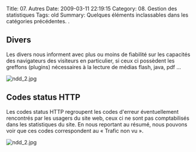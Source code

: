 Title: 07. Autres 
Date: 2009-03-11 22:19:15
Category: 08. Gestion des statistiques
Tags: old
Summary: Quelques éléments inclassables dans les catégories précédentes. . 

## Divers

Les divers nous informent avec plus ou moins de fiabilité sur les capacités des navigateurs des visiteurs en particulier, si ceux ci possèdent les greffons (plugins) nécessaires à la lecture de médias flash, java, pdf ...

<img src="/img/ndd_2.jpg" title="to complete" alt="ndd_2.jpg" />

## Codes status HTTP

Les codes status HTTP regroupent les codes d'erreur éventuellement rencontrés par les usagers du site web, ceux ci ne sont pas comptabilisés dans les statistiques du site. En nous reportant au résumé, nous pouvons voir que ces codes correspondent au « Trafic non vu ».

<img src="/img/ndd_2.jpg" title="to complete" alt="ndd_2.jpg" />